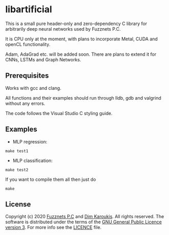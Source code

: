 # libartificial

This is a small pure header-only and zero-dependency C library for arbitrarily deep neural networks used by Fuzznets P.C.

It is CPU only at the moment, with plans to incorporate Metal, CUDA and openCL functionality.

Adam, AdaGrad etc. will be added soon. There are plans to extend it for CNNs, LSTMs and Graph Networks.

## Prerequisites

Works with gcc and clang.

All functions and their examples should run through lldb, gdb and valgrind without any errors.

The code follows the Visual Studio C styling guide.

## Examples

- MLP regression:

```
make test1
```

- MLP classification:

```
make test2
```

If you want to compile them all then just do

```
make
```

## License

Copyright (c) 2020 [Fuzznets P.C](https://www.fuzznets.com) and [Dim Karoukis](https://www.dkaroukis.com). All rights reserved. The software is distributed under the terms of the [GNU General Public Licence version 3](https://www.gnu.org/licenses/gpl-3.0.html). For more info see the [LICENCE](/LICENCE) file.

